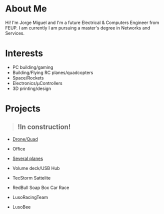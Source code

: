 # About Me
  Hi! I'm Jorge Miguel and I'm a future Electrical & Computers Engineer from FEUP. I am currently I am pursuing a master's degree in Networks and Services.
  
# Interests
  - PC building/gaming
  - Building/Flying RC planes/quadcopters
  - Space/Rockets
  - Electronics/μControllers
  - 3D printing/design
  
# Projects 
> ## !In construction!
  - [Drone/Quad](proj/f450quad.md)
  - Office
  - [Several planes](proj/planes.md)
  - Volume deck/USB Hub
  
  - TecStorm Sattelite
  - RedBull Soap Box Car Race
  - LusoRacingTeam
  - LusoBee
  
